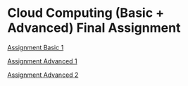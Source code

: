 # Cloud Computing (Basic + Advanced) Final Assignment

[Assignment Basic 1](/Basic01)

[Assignment Advanced 1](/Advanced01)

[Assignment Advanced 2](/Advanced02)
